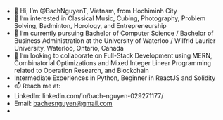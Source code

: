 - 👋 Hi, I’m @BachNguyenT, Vietnam, from Hochiminh City
- 👀 I’m interested in Classical Music, Cubing, Photography, Problem Solving, Badminton, Horology, and Entrepreneurship
- 🌱 I’m currently pursuing Bachelor of Computer Science / Bachelor of Business Administration at the University of Waterloo / Wilfrid Laurier University, Waterloo, Ontario, Canada
- 💞️ I’m looking to collaborate on Full-Stack Development using MERN, Combinatorial Optimizations and Mixed Integer Linear Programming related to Operation Research, and Blockchain
- Intermediate Experiences in Python, Beginner in ReactJS and Solidity
- 📫 Reach me at:
-   LinkedIn: linkedin.com/in/bach-nguyen-029271177/
-   Email: bachesnguyen@gmail.com
- 

<!---
BachNguyenT/BachNguyenT is a ✨ special ✨ repository because its `README.md` (this file) appears on your GitHub profile.
You can click the Preview link to take a look at your changes.
--->
